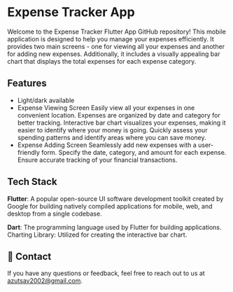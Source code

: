 
# Expense Tracker App

Welcome to the Expense Tracker Flutter App GitHub repository! This mobile application is designed to help you manage your expenses efficiently. It provides two main screens - one for viewing all your expenses and another for adding new expenses. Additionally, it includes a visually appealing bar chart that displays the total expenses for each expense category.




## Features

- Light/dark available
- Expense Viewing Screen
Easily view all your expenses in one convenient location.
Expenses are organized by date and category for better tracking.
Interactive bar chart visualizes your expenses, making it easier to identify where your money is going.
Quickly assess your spending patterns and identify areas where you can save money.
- Expense Adding Screen
Seamlessly add new expenses with a user-friendly form.
Specify the date, category, and amount for each expense.
Ensure accurate tracking of your financial transactions.


## Tech Stack


**Flutter**: A popular open-source UI software development toolkit created by Google for building natively compiled applications for mobile, web, and desktop from a single codebase.

**Dart**: The programming language used by Flutter for building applications.
Charting Library: Utilized for creating the interactive bar chart.


## 🚀 Contact
If you have any questions or feedback, feel free to reach out to us at azutsav2002@gmail.com.

